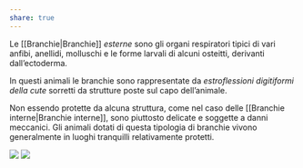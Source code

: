 ```yaml
---
share: true
---
```

Le [[Branchie|Branchie]] *esterne* sono gli organi respiratori tipici di vari anfibi, anellidi, molluschi e le forme larvali di alcuni osteitti, derivanti dall’ectoderma.

In questi animali le branchie sono rappresentate da *estroflessioni digitiformi della cute* sorretti da strutture poste sul capo dell’animale.

Non essendo protette da alcuna struttura, come nel caso delle [[Branchie interne|Branchie interne]], sono piuttosto delicate e soggette a danni meccanici. Gli animali dotati di questa tipologia di branchie vivono generalmente in luoghi tranquilli relativamente protetti.

![](c6f6906ed6443803a8ca8162256f5c2b_MD5%201.jpg) ![](64024be02186c3f3ab5a5eecaa97d563_MD5%201.png)